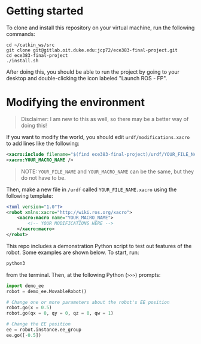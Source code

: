 # Getting started
To clone and install this repository on your virtual machine, run the following
commands:

```
cd ~/catkin_ws/src
git clone git@gitlab.oit.duke.edu:jcp72/ece383-final-project.git
cd ece383-final-project
./install.sh
```

After doing this, you should be able to run the project by going to your desktop
and double-clicking the icon labeled "Launch ROS - FP".

# Modifying the environment
 > Disclaimer: I am new to this as well, so there may be a better way of doing
   this!

If you want to modify the world, you should edit `urdf/modifications.xacro` to
add lines like the following:
```xml
<xacro:include filename="$(find ece383-final-project)/urdf/YOUR_FILE_NAME.xacro"/>
<xacro:YOUR_MACRO_NAME />
```
> NOTE: `YOUR_FILE_NAME` and `YOUR_MACRO_NAME` can be the same, but they do not
have to be.

Then, make a new file in `/urdf` called `YOUR_FILE_NAME.xacro` using the
following template:
```xml
<?xml version="1.0"?>
<robot xmlns:xacro="http://wiki.ros.org/xacro">
    <xacro:macro name="YOUR_MACRO_NAME">
        <!-- YOUR MODIFICATIONS HERE -->
    </xacro:macro>
</robot>
```

This repo includes a demonstration Python script to test out features of the
robot. Some examples are shown below. To start, run:
```sh
python3
```
from the terminal. Then, at the following Python (`>>>`) prompts:
```py
import demo_ee
robot = demo_ee.MovableRobot()

# Change one or more parameters about the robot's EE position
robot.go(x = 0.5)
robot.go(qx = 0, qy = 0, qz = 0, qw = 1)

# Change the EE position
ee = robot.instance.ee_group
ee.go([-0.5])
```
